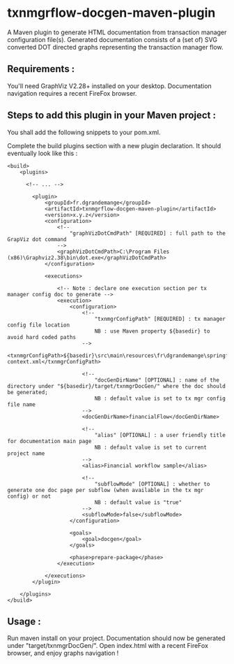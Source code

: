 # txnmgrflow-docgen-maven-plugin

A Maven plugin to generate HTML documentation from transaction manager configuration file(s).
Generated documentation consists of a (set of) SVG converted DOT directed graphs representing the transaction manager flow.

Requirements :
--------------
You'll need GraphViz V2.28+ installed on your desktop.
Documentation navigation requires a recent FireFox browser.

Steps to add this plugin in your Maven project :
------------------------------------------------
You shall add the following snippets to your pom.xml.

Complete the build plugins section with a new plugin declaration. It should eventually look like this :

	<build>
		<plugins>
		  
		  <!-- ... -->
		  
			<plugin>
				<groupId>fr.dgrandemange</groupId>
				<artifactId>txnmgrflow-docgen-maven-plugin</artifactId>
				<version>x.y.z</version>
				<configuration>
					<!-- 
						"graphVizDotCmdPath" [REQUIRED] : full path to the GrapViz dot command
					-->
					<graphVizDotCmdPath>C:\Program Files (x86)\Graphviz2.38\bin\dot.exe</graphVizDotCmdPath>
				</configuration>

				<executions>
				
					<!-- Note : declare one execution section per tx manager config doc to generate -->
					<execution>
						<configuration>
							<!-- 
								"txnmgrConfigPath" [REQUIRED] : tx manager config file location 
								NB : use Maven property ${basedir} to avoid hard coded paths 
							-->
							<txnmgrConfigPath>${basedir}\src\main\resources\fr\dgrandemange\springframework\ext\txnmgr\xml\application-context.xml</txnmgrConfigPath>
							
							<!-- 
								"docGenDirName" [OPTIONAL] : name of the directory under "${basedir}/target/txnmgrDocGen/" where the doc should be generated; 
								NB : default value is set to tx mgr config file name
							-->
							<docGenDirName>financialFlow</docGenDirName>
							
							<!-- 
								"alias" [OPTIONAL] : a user friendly title for documentation main page
								NB : default value is set to current project name
							-->
							<alias>Financial workflow sample</alias>
							
							<!-- 
								"subflowMode" [OPTIONAL] : whether to generate one doc page per subflow (when available in the tx mgr config) or not
								NB : default value is "true"
							-->
							<subflowMode>false</subflowMode>
						</configuration>

						<goals>
							<goal>docgen</goal>
						</goals>

						<phase>prepare-package</phase>
					</execution>
					
				</executions>
			</plugin>
			
		</plugins>
	</build>
	
Usage :
-------
Run maven install on your project. Documentation should now be generated under "target/txnmgrDocGen/".
Open index.html with a recent FireFox browser, and enjoy graphs navigation !
